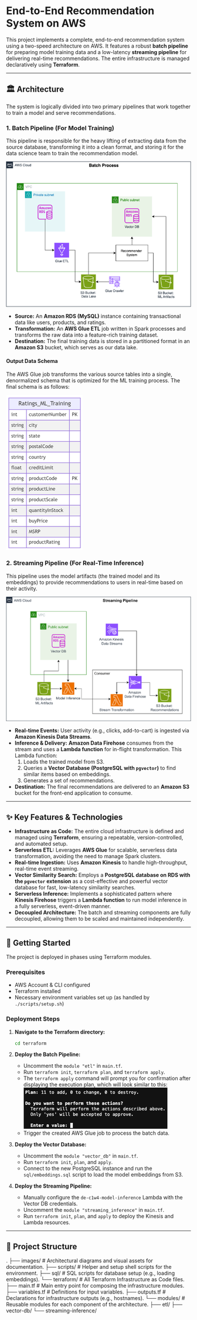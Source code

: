 # End-to-End Recommendation System on AWS

This project implements a complete, end-to-end recommendation system using a two-speed architecture on AWS. It features a robust **batch pipeline** for preparing model training data and a low-latency **streaming pipeline** for delivering real-time recommendations. The entire infrastructure is managed declaratively using **Terraform**.

---

## 🏛️ Architecture

The system is logically divided into two primary pipelines that work together to train a model and serve recommendations.

### 1. Batch Pipeline (For Model Training)

This pipeline is responsible for the heavy lifting of extracting data from the source database, transforming it into a clean format, and storing it for the data science team to train the recommendation model.

![Batch Process Diagram](./images/de-c1w4-diagram-batch.drawio.png)

* **Source:** An **Amazon RDS (MySQL)** instance containing transactional data like users, products, and ratings.
* **Transformation:** An **AWS Glue ETL** job written in Spark processes and transforms the raw data into a feature-rich training dataset.
* **Destination:** The final training data is stored in a partitioned format in an **Amazon S3** bucket, which serves as our data lake.

#### **Output Data Schema**
The AWS Glue job transforms the various source tables into a single, denormalized schema that is optimized for the ML training process. The final schema is as follows:

![Transformed Data Schema](./images/schema_after_ETL.png)

### 2. Streaming Pipeline (For Real-Time Inference)

This pipeline uses the model artifacts (the trained model and its embeddings) to provide recommendations to users in real-time based on their activity.

![Streaming Process Diagram](./images/de-c1w4-diagram-stream.drawio.png)

* **Real-time Events:** User activity (e.g., clicks, add-to-cart) is ingested via **Amazon Kinesis Data Streams**.
* **Inference & Delivery:** **Amazon Data Firehose** consumes from the stream and uses a **Lambda function** for in-flight transformation. This Lambda function:
    1.  Loads the trained model from S3.
    2.  Queries a **Vector Database (PostgreSQL with `pgvector`)** to find similar items based on embeddings.
    3.  Generates a set of recommendations.
* **Destination:** The final recommendations are delivered to an **Amazon S3** bucket for the front-end application to consume.

---

## ✨ Key Features & Technologies

* **Infrastructure as Code:** The entire cloud infrastructure is defined and managed using **Terraform**, ensuring a repeatable, version-controlled, and automated setup.
* **Serverless ETL:** Leverages **AWS Glue** for scalable, serverless data transformation, avoiding the need to manage Spark clusters.
* **Real-time Ingestion:** Uses **Amazon Kinesis** to handle high-throughput, real-time event streaming.
* **Vector Similarity Search:** Employs a **PostgreSQL database on RDS with the `pgvector` extension** as a cost-effective and powerful vector database for fast, low-latency similarity searches.
* **Serverless Inference:** Implements a sophisticated pattern where **Kinesis Firehose** triggers a **Lambda function** to run model inference in a fully serverless, event-driven manner.
* **Decoupled Architecture:** The batch and streaming components are fully decoupled, allowing them to be scaled and maintained independently.

---

## 🚀 Getting Started

The project is deployed in phases using Terraform modules.

### Prerequisites

* AWS Account & CLI configured
* Terraform installed
* Necessary environment variables set up (as handled by `./scripts/setup.sh`)

### Deployment Steps

1.  **Navigate to the Terraform directory:**
    ```bash
    cd terraform
    ```

2.  **Deploy the Batch Pipeline:**
    * Uncomment the `module "etl"` in `main.tf`.
    * Run `terraform init`, `terraform plan`, and `terraform apply`.
    * The `terraform apply` command will prompt you for confirmation after displaying the execution plan, which will look similar to this:
        ![Terraform Plan Example](./images/terraform_plan.png)
    * Trigger the created AWS Glue job to process the batch data.

3.  **Deploy the Vector Database:**
    * Uncomment the `module "vector_db"` in `main.tf`.
    * Run `terraform init`, `plan`, and `apply`.
    * Connect to the new PostgreSQL instance and run the `sql/embeddings.sql` script to load the model embeddings from S3.

4.  **Deploy the Streaming Pipeline:**
    * Manually configure the `de-c1w4-model-inference` Lambda with the Vector DB credentials.
    * Uncomment the `module "streaming_inference"` in `main.tf`.
    * Run `terraform init`, `plan`, and `apply` to deploy the Kinesis and Lambda resources.

---

## 📂 Project Structure
.
├── images/            # Architectural diagrams and visual assets for documentation.
├── scripts/           # Helper and setup shell scripts for the environment.
├── sql/               # SQL scripts for database setup (e.g., loading embeddings).
└── terraform/         # All Terraform Infrastructure as Code files.
    ├── main.tf        # Main entry point for composing the infrastructure modules.
    ├── variables.tf   # Definitions for input variables.
    ├── outputs.tf     # Declarations for infrastructure outputs (e.g., hostnames).
    └── modules/       # Reusable modules for each component of the architecture.
        ├── etl/
        ├── vector-db/
        └── streaming-inference/
